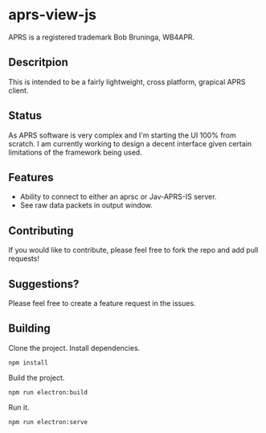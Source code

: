# aprs-view-js

APRS is a registered trademark Bob Bruninga, WB4APR.

## Descritpion
This is intended to be a fairly lightweight, cross platform, grapical APRS client.

## Status
As APRS software is very complex and I'm starting the UI 100% from scratch.  I am currently working to design a decent interface given certain limitations of the framework being used.

## Features
* Ability to connect to either an aprsc or Jav-APRS-IS server.
* See raw data packets in output window.

## Contributing
If you would like to contribute, please feel free to fork the repo and add pull requests!

## Suggestions?
Please feel free to create a feature request in the issues.

## Building
Clone the project.
Install dependencies.
```
npm install
```

Build the project.
```
npm run electron:build
```

Run it.
```
npm run electron:serve
```
